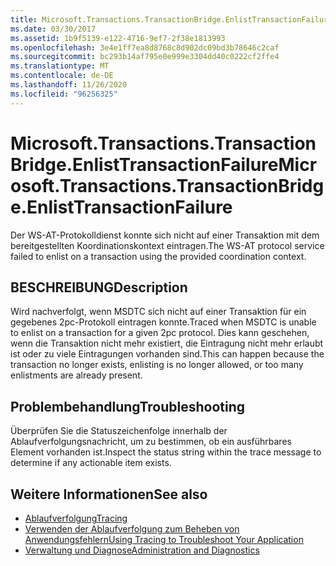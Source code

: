 ```yaml
---
title: Microsoft.Transactions.TransactionBridge.EnlistTransactionFailure
ms.date: 03/30/2017
ms.assetid: 1b9f5139-e122-4716-9ef7-2f38e1813993
ms.openlocfilehash: 3e4e1ff7ea8d8768c8d902dc09bd3b78646c2caf
ms.sourcegitcommit: bc293b14af795e0e999e3304dd40c0222cf2ffe4
ms.translationtype: MT
ms.contentlocale: de-DE
ms.lasthandoff: 11/26/2020
ms.locfileid: "96256325"
---
```

# <a name="microsofttransactionstransactionbridgeenlisttransactionfailure"></a><span data-ttu-id="861ca-102">Microsoft.Transactions.TransactionBridge.EnlistTransactionFailure</span><span class="sxs-lookup"><span data-stu-id="861ca-102">Microsoft.Transactions.TransactionBridge.EnlistTransactionFailure</span></span>

<span data-ttu-id="861ca-103">Der WS-AT-Protokolldienst konnte sich nicht auf einer Transaktion mit dem bereitgestellten Koordinationskontext eintragen.</span><span class="sxs-lookup"><span data-stu-id="861ca-103">The WS-AT protocol service failed to enlist on a transaction using the provided coordination context.</span></span>  
  
## <a name="description"></a><span data-ttu-id="861ca-104">BESCHREIBUNG</span><span class="sxs-lookup"><span data-stu-id="861ca-104">Description</span></span>  

 <span data-ttu-id="861ca-105">Wird nachverfolgt, wenn MSDTC sich nicht auf einer Transaktion für ein gegebenes 2pc-Protokoll eintragen konnte.</span><span class="sxs-lookup"><span data-stu-id="861ca-105">Traced when MSDTC is unable to enlist on a transaction for a given 2pc protocol.</span></span>  <span data-ttu-id="861ca-106">Dies kann geschehen, wenn die Transaktion nicht mehr existiert, die Eintragung nicht mehr erlaubt ist oder zu viele Eintragungen vorhanden sind.</span><span class="sxs-lookup"><span data-stu-id="861ca-106">This can happen because the transaction no longer exists, enlisting is no longer allowed, or too many enlistments are already present.</span></span>  
  
## <a name="troubleshooting"></a><span data-ttu-id="861ca-107">Problembehandlung</span><span class="sxs-lookup"><span data-stu-id="861ca-107">Troubleshooting</span></span>  

 <span data-ttu-id="861ca-108">Überprüfen Sie die Statuszeichenfolge innerhalb der Ablaufverfolgungsnachricht, um zu bestimmen, ob ein ausführbares Element vorhanden ist.</span><span class="sxs-lookup"><span data-stu-id="861ca-108">Inspect the status string within the trace message to determine if any actionable item exists.</span></span>  
  
## <a name="see-also"></a><span data-ttu-id="861ca-109">Weitere Informationen</span><span class="sxs-lookup"><span data-stu-id="861ca-109">See also</span></span>

- [<span data-ttu-id="861ca-110">Ablaufverfolgung</span><span class="sxs-lookup"><span data-stu-id="861ca-110">Tracing</span></span>](index.md)
- [<span data-ttu-id="861ca-111">Verwenden der Ablaufverfolgung zum Beheben von Anwendungsfehlern</span><span class="sxs-lookup"><span data-stu-id="861ca-111">Using Tracing to Troubleshoot Your Application</span></span>](using-tracing-to-troubleshoot-your-application.md)
- [<span data-ttu-id="861ca-112">Verwaltung und Diagnose</span><span class="sxs-lookup"><span data-stu-id="861ca-112">Administration and Diagnostics</span></span>](../index.md)
